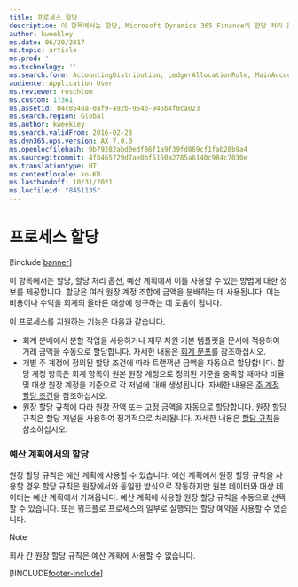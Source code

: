 ```yaml
---
title: 프로세스 할당
description: 이 항목에서는 할당, Microsoft Dynamics 365 Finance의 할당 처리 옵션, 예산 계획에서 이를 사용할 수 있는 방법에 대한 정보를 제공합니다. 할당은 여러 원장 계정 조합에 금액을 분배하는 데 사용됩니다. 이는 비용이나 수익을 회계의 올바른 대상에 청구하는 데 도움이 됩니다.
author: kweekley
ms.date: 06/20/2017
ms.topic: article
ms.prod: ''
ms.technology: ''
ms.search.form: AccountingDistribution, LedgerAllocationRule, MainAccount
audience: Application User
ms.reviewer: roschlom
ms.custom: 17361
ms.assetid: 04c8548a-0af9-492b-954b-946b4f8ca023
ms.search.region: Global
ms.author: kweekley
ms.search.validFrom: 2016-02-28
ms.dyn365.ops.version: AX 7.0.0
ms.openlocfilehash: 0b79282abd0edf86f1a9f39fd869cf1fab28b9a4
ms.sourcegitcommit: 4f8465729d7ae0bf5150a2785a6140c984c7030e
ms.translationtype: HT
ms.contentlocale: ko-KR
ms.lasthandoff: 10/31/2021
ms.locfileid: "8451135"
---
```

# <a name="process-allocations"></a>프로세스 할당

[!include [banner](../includes/banner.md)]

이 항목에서는 할당, 할당 처리 옵션, 예산 계획에서 이를 사용할 수 있는 방법에 대한 정보를 제공합니다. 할당은 여러 원장 계정 조합에 금액을 분배하는 데 사용됩니다. 이는 비용이나 수익을 회계의 올바른 대상에 청구하는 데 도움이 됩니다.

이 프로세스를 지원하는 기능은 다음과 같습니다.

-   회계 분배에서 분할 작업을 사용하거나 재무 차원 기본 템플릿을 문서에 적용하여 거래 금액을 수동으로 할당합니다. 자세한 내용은 [회계 분포](../accounts-payable/accounting-distributions.md)를 참조하십시오.
-   개별 주 계정에 정의된 할당 조건에 따라 트랜잭션 금액을 자동으로 할당합니다. 할당 계정 항목은 회계 항목이 원본 원장 계정으로 정의된 기준을 충족할 때마다 비율 및 대상 원장 계정을 기준으로 각 저널에 대해 생성됩니다. 자세한 내용은 [주 계정 할당 조건](../general-ledger/main-account-allocation-terms.md)을 참조하십시오.
-   원장 할당 규칙에 따라 원장 잔액 또는 고정 금액을 자동으로 할당합니다. 원장 할당 규칙은 할당 저널을 사용하여 정기적으로 처리됩니다. 자세한 내용은 [할당 규칙](../general-ledger/ledger-allocation-rules.md)을 참조하십시오.

###  <a name="allocations-in-budget-planning"></a>예산 계획에서의 할당

원장 할당 규칙은 예산 계획에 사용할 수 있습니다. 예산 계획에서 원장 할당 규칙을 사용할 경우 할당 규칙은 원장에서와 동일한 방식으로 작동하지만 원본 데이터와 대상 데이터는 예산 계획에서 가져옵니다. 예산 계획에 사용할 원장 할당 규칙을 수동으로 선택할 수 있습니다. 또는 워크플로 프로세스의 일부로 실행되는 할당 예약을 사용할 수 있습니다.

> [!NOTE]
> 회사 간 원장 할당 규칙은 예산 계획에 사용할 수 없습니다.



[!INCLUDE[footer-include](../../includes/footer-banner.md)]
